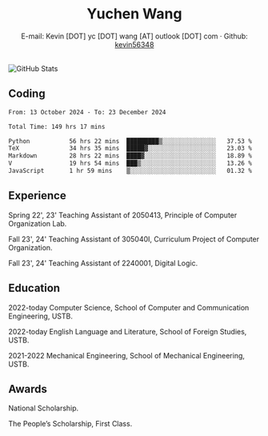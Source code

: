  <center>
     <h1>Yuchen Wang</h1>
     <div>
         <span>
             E-mail:
             Kevin [DOT] yc [DOT] wang [AT] outlook [DOT] com
         </span>
         ·
         <span>
             Github:
             <a href="https://github.com/kevin56348">kevin56348</a>
         </span>
     </div>
 </center>
<br>
<p><img src="https://github-readme-stats.vercel.app/api?username=kevin56348&amp;show_icons=true" alt="GitHub Stats"></p>

## Coding

<!-- ![Top Langs](https://github-readme-stats.vercel.app/api/top-langs/?username=kevin56348) -->

<!--START_SECTION:waka-->

```txt
From: 13 October 2024 - To: 23 December 2024

Total Time: 149 hrs 17 mins

Python           56 hrs 22 mins  █████████▒░░░░░░░░░░░░░░░   37.53 %
TeX              34 hrs 35 mins  █████▓░░░░░░░░░░░░░░░░░░░   23.03 %
Markdown         28 hrs 22 mins  ████▓░░░░░░░░░░░░░░░░░░░░   18.89 %
V                19 hrs 54 mins  ███▒░░░░░░░░░░░░░░░░░░░░░   13.26 %
JavaScript       1 hr 59 mins    ▒░░░░░░░░░░░░░░░░░░░░░░░░   01.32 %
```

<!--END_SECTION:waka-->

## Experience 

Spring 22', 23' Teaching Assistant of 2050413, Principle of Computer Organization Lab.

Fall 23', 24' Teaching Assistant of 305040I, Curriculum Project of Computer Organization.

Fall 23', 24' Teaching Assistant of 2240001, Digital Logic.

## Education

2022-today Computer Science, School of Computer and Communication Engineering, USTB.

2022-today English Language and Literature, School of Foreign Studies, USTB.

2021-2022 Mechanical Engineering, School of Mechanical Engineering, USTB.

## Awards

National Scholarship.

The People’s Scholarship, First Class.

